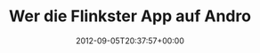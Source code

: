 ---
retweeted: false
source: <a href="http://twitter.com/download/android" rel="nofollow">Twitter for Android</a>
entities:
  hashtags: []
  symbols: []
  user_mentions: []
  urls: []
display_text_range:
- '0'
- '88'
favorite_count: '0'
id_str: '243447901920055296'
truncated: false
retweet_count: '0'
id: '243447901920055296'
created_at: Wed Sep 05 20:37:57 +0000 2012
favorited: false
full_text: Wer die Flinkster App auf Android noch nicht probiert hat, weiß nicht was
  Zorn bedeutet.
lang: de
tags:
- pesos:twitter
date: '2012-09-05T20:37:57+00:00'
src: https://twitter.com/bascht/status/243447901920055296
original_url: https://twitter.com/bascht/status/243447901920055296
type: twitter_tweet
text: Wer die Flinkster App auf Android noch nicht probiert hat, weiß nicht was Zorn
  bedeutet.
title: Wer die Flinkster App auf Andro

---